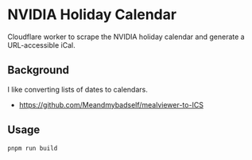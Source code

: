 # NVIDIA Holiday Calendar

Cloudflare worker to scrape the NVIDIA holiday calendar and generate a URL-accessible iCal.

## Background

I like converting lists of dates to calendars.
- https://github.com/Meandmybadself/mealviewer-to-ICS

## Usage

```bash
pnpm run build
```
